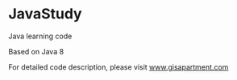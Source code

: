 # JavaStudy
Java learning code

Based on Java 8

For detailed code description, please visit www.gisapartment.com
